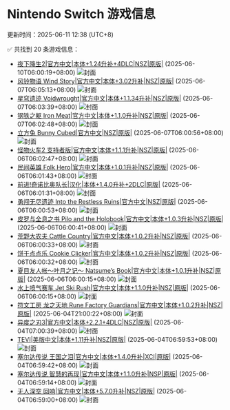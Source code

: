 # Nintendo Switch 游戏信息
更新时间：2025-06-11 12:38 (UTC+8)

✅ 共找到 20 条游戏信息：

- [夜下降生2|官方中文|本体+1.24升补+4DLC|NSZ|原版|](https://www.gamer520.com/71383.html) (2025-06-10T06:00:19+08:00)
  ![封面](https://shared.cdn.queniuqe.com/store_item_assets/steam/apps/2076010/capsule_616x353.jpg?t=1706142345)
- [风铃物语 Wind Story|官方中文|本体+3.02升补|NSZ|原版|](https://www.gamer520.com/91247.html) (2025-06-07T06:05:13+08:00)
  ![封面](https://shared.cdn.queniuqe.com/store_item_assets/steam/apps/3029500/capsule_616x353_schinese.jpg?t=1744117903)
- [星穹遗迹 Voidwrought|官方中文|本体+1.1.34升补|NSZ|原版|](https://www.gamer520.com/83824.html) (2025-06-07T06:03:39+08:00)
  ![封面](https://shared.cdn.queniuqe.com/store_item_assets/steam/apps/2014550/capsule_616x353.jpg?t=1729675216)
- [钢铁之躯 Iron Meat|官方中文|本体+1.1.0升补|NSZ|原版|](https://www.gamer520.com/82458.html) (2025-06-07T06:02:48+08:00)
  ![封面](https://shared.cdn.queniuqe.com/store_item_assets/steam/apps/1157740/capsule_616x353.jpg?t=1727323261)
- [立方兔 Bunny Cubed|官方中文|NSZ|原版|](https://www.gamer520.com/94067.html) (2025-06-07T06:00:56+08:00)
  ![封面](https://img-eshop.cdn.nintendo.net/i/ba95dbac605c96c39b061e0d3fa2dc4ce5f505ce3c0b82ef1cb184d822fed8de.jpg?w=1920)
- [怪物火车2 支持者版|官方中文|本体+1.1.1升补|NSZ|原版|](https://www.gamer520.com/93184.html) (2025-06-06T06:02:47+08:00)
  ![封面](https://s1.imagehub.cc/images/2025/05/22/a41051caaa6604d8b4e7fbc37c1db557.jpg)
- [民间英雄 Folk Hero|官方中文|本体+1.0.1升补|NSZ|原版|](https://www.gamer520.com/94021.html) (2025-06-06T06:01:43+08:00)
  ![封面](https://shared.cdn.queniuqe.com/store_item_assets/steam/apps/2342150/capsule_616x353.jpg?t=1741255756)
- [前进!奇诺比奥队长|汉化|本体+1.4.0升补+2DLC|原版|](https://www.gamer520.com/7582.html) (2025-06-06T06:01:31+08:00)
  ![封面](https://ig.freer.blog/upload/art_editor/20201129-1/427fa9532cca7762c87ada8e594caa76.jpg)
- [勇闯无尽遗迹 Into the Restless Ruins|官方中文|NSZ|原版|](https://www.gamer520.com/94004.html) (2025-06-06T06:00:53+08:00)
  ![封面](https://shared.cdn.queniuqe.com/store_item_assets/steam/apps/2877770/capsule_616x353.jpg?t=1747747006)
- [皮罗与全息之书 Pilo and the Holobook|官方中文|本体+1.0.3升补|NSZ|原版|](https://www.gamer520.com/91095.html) (2025-06-06T06:00:41+08:00)
  ![封面](https://ig.2468c.com/2025/04/11/cbc8b23f750e1.jpg)
- [荒野大农夫 Cattle Country|官方中文|本体+1.0.2升补|NSZ|原版|](https://www.gamer520.com/94019.html) (2025-06-06T06:00:33+08:00)
  ![封面](https://shared.cdn.queniuqe.com/store_item_assets/steam/apps/2818150/capsule_616x353.jpg?t=1748355228)
- [饼干点点乐 Cookie Clicker|官方中文|本体+1.0.2升补|NSZ|原版|](https://www.gamer520.com/94009.html) (2025-06-06T06:00:32+08:00)
  ![封面](https://shared.cdn.queniuqe.com/store_item_assets/steam/apps/1454400/capsule_616x353.jpg?t=1739389079)
- [夏目友人帐～叶月之记～ Natsume’s Book|官方中文|本体+1.0.1升补|NSZ|原版|](https://www.gamer520.com/94007.html) (2025-06-06T06:00:15+08:00)
  ![封面](https://s1.imagehub.cc/images/2025/06/05/13969af2bbc7956718c5e95fba8363f3.jpg)
- [水上喷气赛车 Jet Ski Rush|官方中文|本体+1.1.0升补|NSZ|原版|](https://www.gamer520.com/94011.html) (2025-06-06T06:00:15+08:00)
  ![封面](https://assets.nintendo.com/image/upload/ar_16:9,b_auto:border,c_lpad/b_white/f_auto/q_auto/dpr_1.5/c_scale,w_1200/ncom/software/switch/70010000073459/44da2d38e80c69dfe231e15dec2778fb5b07d173a08ca468121567dd21a5410c)
- [符文工房 龙之天地 Rune Factory Guardians|官方中文|本体+1.0.2升补|NSZ|原版|](https://www.gamer520.com/93898.html) (2025-06-04T21:00:22+08:00)
  ![封面](https://s1.imagehub.cc/images/2025/06/04/21dd2eb26d333c54dfa8eca3966342bd.jpg)
- [异度之刃3|官方中文|本体+2.2.1+4DLC|NSZ|原版|](https://www.gamer520.com/48547.html) (2025-06-04T07:00:39+08:00)
  ![封面](https://ig.freer.blog/2023/09/14/e523b516d4656.jpg)
- [TEVI|美版中文|本体+1.11升补|NSZ|原版|](https://www.gamer520.com/68945.html) (2025-06-04T06:59:53+08:00)
  ![封面](https://shared.cdn.queniuqe.com/store_item_assets/steam/apps/2230650/capsule_616x353.jpg?t=1701314590)
- [塞尔达传说 王国之泪|官方中文|本体+1.4.0升补|XCI|原版|](https://www.gamer520.com/94084.html) (2025-06-04T06:59:42+08:00)
  ![封面](https://store.nintendo.com.hk/media/catalog/product/cache/fbd142b527b990ca39daf426d49f9eed/3/7/37349cde8b55828bbdad9d0a62b546c61862c4cb35142a904bd36f222d374e58_1675844189.jpg)
- [塞尔达传说 智慧的再现|官方中文|本体+1.1.0升补|NSP|原版|](https://www.gamer520.com/93728.html) (2025-06-04T06:59:14+08:00)
  ![封面](https://img-eshop.cdn.nintendo.net/i/24bf7633ec7f17dfaec8f0eff8b25bdc6ebd202a4069e06a75cb09a75fc67010.jpg?w=1920)
- [无人深空 回响|官方中文|本体+5.7.0升补|NSZ|原版|](https://www.gamer520.com/42700.html) (2025-06-04T06:59:00+08:00)
  ![封面](https://img.3dmgame.com/uploads/images/news/20250327/1743038967_812780_jpg_r.jpg)
